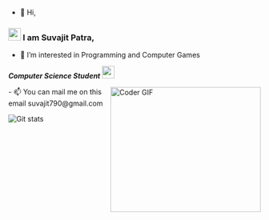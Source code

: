 - 👋 Hi, 
###   <img src="https://raw.githubusercontent.com/TheDudeThatCode/TheDudeThatCode/master/Assets/Hi.gif" width=25 height=25> I am Suvajit Patra,
- 👀 I’m interested in Programming and Computer Games
<p>
  <em>
    <b>Computer Science Student</b> <img src="https://raw.githubusercontent.com/TheDudeThatCode/TheDudeThatCode/master/Assets/Developer.gif" width=25 height=25> 
  </em>
 </p>
<img align="right" alt="Coder GIF" height=250 width=300 src="https://static.wixstatic.com/media/2be1ce_864567900845418ebfd61e297637464d~mv2.gif" />
<em>
</em>
- 📫 You can mail me on this email suvajit790@gmail.com

![Git stats](https://github-readme-stats.vercel.app/api?username=suvajit790&show_icons=true&hide=issues)

<!---
suvajit790/suvajit790 is a ✨ special ✨ repository because its `README.md` (this file) appears on your GitHub profile.
You can click the Preview link to take a look at your changes.
--->
